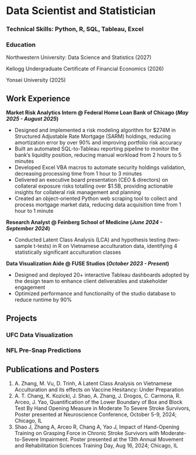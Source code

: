 # Data Scientist and Statistician

### Technical Skills: Python, R, SQL, Tableau, Excel

### Education

Northwestern University: Data Science and Statistics (2027)

Kellogg Undergraduate Certificate of Financial Economics (2026)

Yonsei University (2025)

## Work Experience
**Market Risk Analytics Intern @ Federal Home Loan Bank of Chicago (_May 2025 - August 2025_)**
- Designed and implemented a risk modeling algorithm for $274M in Structured Adjustable Rate Mortgage (SARM) holdings, reducing amortization error by over 90% and improving portfolio risk accuracy
- Built an automated SQL-to-Tableau reporting pipeline to monitor the bank’s liquidity position, reducing manual workload from 2 hours to 5 minutes
- Developed Excel VBA macros to automate security holdings validation, decreasing processing time from 1 hour to 3 minutes
- Delivered an executive board presentation (CEO & directors) on collateral exposure risks totalling over $1.5B, providing actionable insights for collateral risk management and planning
- Created an object-oriented Python web scraping tool to collect and process mortgage market data, reducing data acquisition time from 1 hour to 1 minute

**Research Analyst @ Feinberg School of Medicine (_June 2024 - September 2024_)**
- Conducted Latent Class Analysis (LCA) and hypothesis testing (two-sample t-tests) in R on Vietnamese acculturation data, identifying 4 statistically significant acculturation classes

**Data Visualization Aide @ FUSE Studios (_October 2023 - Present_)**
- Designed and deployed 20+ interactive Tableau dashboards adopted by the design team to enhance client deliverables and stakeholder engagement
- Optimized performance and functionality of the studio database to reduce runtime by 90%

## Projects
### UFC Data Visualization

### NFL Pre-Snap Predictions

## Publications and Posters

1. A. Zhang, M. Vu, D. Trinh, A Latent Class Analysis on Vietnamese Acculturation and its effects on Vaccine Hesitancy: Under Preparation
2. A. T. Chang, K. Kozicki, J. Shao, A. Zhang,  J. Drogos, C. Carmona, R. Arceo, J. Yao, Quantification of the Lower Boundary of Box and Block Test By Hand Opening Measure in Moderate To Severe Stroke Survivors, Poster presented at Neuroscience Conference, October 5-9, 2024; Chicago, IL
3. Shao J, Zhang A, Arceo R, Chang A, Yao J, Impact of Hand-Opening Training on Grasping Force in Chronic Stroke Survivors with Moderate-to-Severe Impairment. Poster presented at the 13th Annual Movement and Rehabilitation Sciences Training Day, Aug 16, 2024; Chicago, IL

